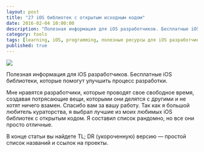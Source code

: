 ```yaml
---
layout: post
title: "27 iOS библиотек с открытым исходным кодом"
date: 2016-02-04 10:00:00
description: "Полезная информация для iOS разработчиков. Бесплатные iOS библиотеки, которые помогут улучшить процесс разработки."
category: tools
tags: [learning, iOS, programming, полезные ресурсы для iOS разработчиков, библиотеки для iOS]
published: true
---
```


<img src="http://drscdn.500px.org/photo/87125569/m%3D2048/80f9d666b36fcb1208b22d5f23378421" class="img-responsive" /><br />

Полезная информация для iOS разработчиков. Бесплатные iOS библиотеки, которые помогут улучшить процесс разработки.

<!-- more -->

Мне нравятся разработчики, которые проводят свое свободное время, создавая потрясающие вещи, которыми они делятся с другими и не хотят ничего взамен. Спасибо вам за вашу работу. Так как я большой любитель кураторства, я выбрал лучшие из моих любимых iOS библиотек с открытым кодом. Я составил список рандомно, но все они просто отличные.

В конце статьи вы найдете TL; DR (укороченную) версию &mdash; простой список названий и ссылок на проекты.

